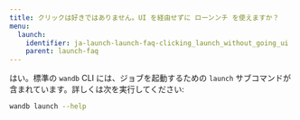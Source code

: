 ```yaml
---
title: クリックは好きではありません。UI を経由せずに ローンンチ を使えますか？
menu:
  launch:
    identifier: ja-launch-launch-faq-clicking_launch_without_going_ui
    parent: launch-faq
---
```


はい。標準の `wandb` CLI には、ジョブを起動するための `launch` サブコマンドが含まれています。詳しくは次を実行してください:

```bash
wandb launch --help
```